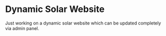 # Dynamic Solar Website

Just working on a dynamic solar website which can be updated completely via admin panel.
